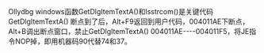 Ollydbg
windows函数GetDlgItemTextA()和lsstrcom()是关键代码
GetDlgItemTextA()
断点到了后，Alt+F9返回到用户代码，004011AE下断点，Alt+B调出断点窗口，禁止GetDlgItemTextA()
004011AE----004011F5，将JE指令NOP掉，即用机器码90代替74和37。
